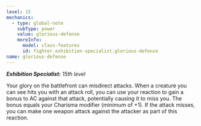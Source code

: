 ```yaml
---
level: 15
mechanics:
  - type: global-note
    subType: power
    value: glorious-defense
    moreInfo:
      model: class-features
      id: fighter.exhibition-specialist.glorious-defense
name: glorious-defense
---
```

_**Exhibition Specialist:** 15th level_
Your glory on the battlefront can misdirect attacks. When a creature you can see hits you with an attack roll, you can use your reaction to gain a bonus to AC against that attack, potentially causing it to miss you. The bonus equals your Charisma modifier (minimum of +1). If the attack misses, you can make one weapon attack against the attacker as part of this reaction.